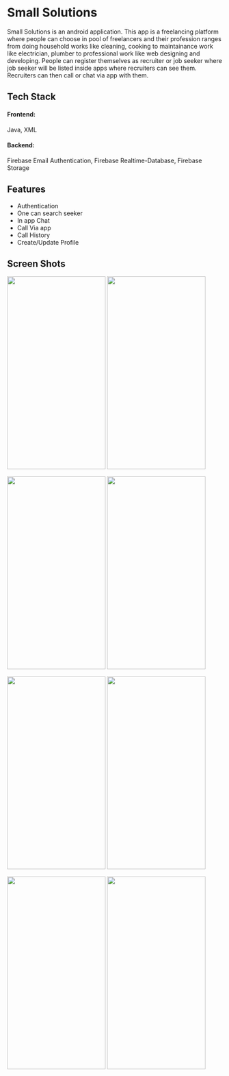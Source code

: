 
# Small Solutions

Small Solutions is an android application. This app is a freelancing platform where people can choose in pool of freelancers and their profession ranges from doing household works like cleaning, cooking to maintainance work like electrician, plumber to professional work like web designing and developing. People can register themselves as recruiter or job seeker where job seeker will be listed inside apps where recruiters can see them. Recruiters can then call or chat via app with them.

## Tech Stack

#### Frontend: 

Java, XML

#### Backend: 

Firebase Email Authentication, Firebase Realtime-Database, Firebase Storage


## Features

- Authentication
- One can search seeker
- In app Chat
- Call Via app
- Call History
- Create/Update Profile

## Screen Shots

<img src = "https://user-images.githubusercontent.com/66901651/179658168-799f9d20-5605-4087-8769-939104d2f972.jpg" height = "450" width = "230">   <img src = "https://user-images.githubusercontent.com/66901651/179658190-7cb3ced9-d371-48cd-9b42-2503f72ae23b.jpg" height = "450" width = "230">

<img src = "https://user-images.githubusercontent.com/66901651/179658249-b7d7af49-4fae-4b99-9573-8602565055ee.jpg" height = "450" width = "230">   <img src = "https://user-images.githubusercontent.com/66901651/179658264-df069188-9113-4ed5-960f-1bced503be3f.jpg" height = "450" width = "230">

<img src = "https://user-images.githubusercontent.com/66901651/179658304-8e438483-f854-4228-b791-3a77dd068205.jpg" height = "450" width = "230">   <img src = "https://user-images.githubusercontent.com/66901651/179658313-4e19f842-0799-4310-a7f3-616816a9e324.jpg" height = "450" width = "230">

<img src = "https://user-images.githubusercontent.com/66901651/179658286-4957e252-2273-4f42-8325-788df1223a7b.jpg" height = "450" width = "230">   <img src = "https://user-images.githubusercontent.com/66901651/179658271-d7068593-348e-4c6f-b439-6f1aec8d5bcd.jpg" height = "450" width = "230">
